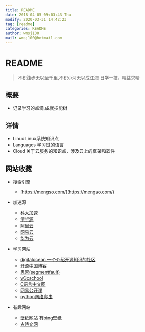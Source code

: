 ```yaml
---
title: README
date: 2018-04-05 09:03:43 Thu
modify: 2020-03-31 14:42:23 
tag: [readme]
categories: README
author: wmsj100
mail: wmsj100@hotmail.com
---
```


# README

> 不积跬步无以至千里,不积小河无以成江海
> 日学一技，精益求精

## 概要

- 记录学习的点滴,成就技能树

## 详情

- Linux Linux系统知识点
- Languages 学习过的语言
- Cloud 关于云服务的知识点，涉及云上的框架和软件

## 网站收藏

- 搜索引擎
	- [https://mengso.com/](https://mengso.com/)
- 加速源
	- [科大加速](http://mirrors.ustc.edu.cn/)
	- [清华源](https://mirror.tuna.tsinghua.edu.cn/help/alpine/)
	- [阿里云](https://mirrors.aliyun.com/alpine/)
	- [网易云](http://mirrors.163.com/)
	- [华为云](https://mirrors.huaweicloud.com/)

- 学习网站
	- [digitalocean 一个介绍开源知识的社区](https://cloud.digitalocean.com)
	- [开源中国博客](https://www.oschina.net/blog)
	- [思否(segmentfault)](https://segmentfault.com/ls/1650000021313333)
	- [w3cschool](https://www.w3cschool.cn/vip?fcode=popup)
	- [C语言中文网](http://c.biancheng.net/cpp/linux/)
	- [网易公开课](https://www.icourse163.org/course/PKU-1205809805)
	- [python网络爬虫](https://edu.hellobi.com/course/157/overview)
- 有趣网站
	- [壁纸网站](https://wallpaper.wispx.cn/) 有bing壁纸
	- [古诗文网](https://www.gushiwen.org/)
